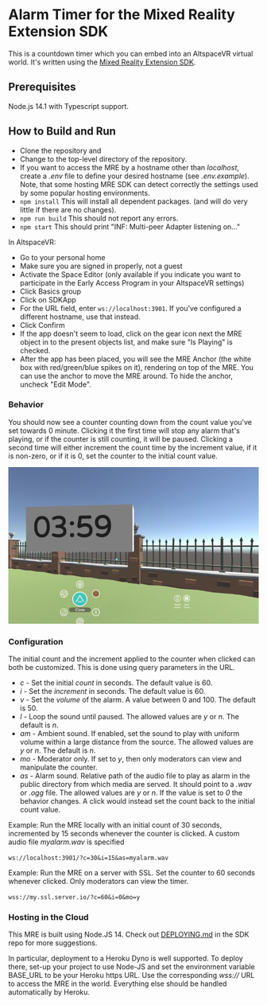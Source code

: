 # Alarm Timer for the Mixed Reality Extension SDK

This is a countdown timer which you can embed into an AltspaceVR virtual world. It's written using the [Mixed Reality
Extension SDK](https://github.com/Microsoft/mixed-reality-extension-sdk).

## Prerequisites

Node.js 14.1 with Typescript support.

## How to Build and Run

* Clone the repository and
* Change to the top-level directory of the repository.
* If you want to access the MRE by a hostname other than _localhost_,
create a _.env_ file to define your desired hostname (see _.env.example_).
Note, that some hosting MRE SDK can detect correctly the settings used
by some popular hosting environments.
* `npm install` This will install all dependent packages. (and will do very
little if there are no changes).
* `npm run build` This should not report any errors.
* `npm start` This should print "INF: Multi-peer Adapter listening on..."

In AltspaceVR:

* Go to your personal home
* Make sure you are signed in properly, not a guest
* Activate the Space Editor (only available if you indicate you want to participate in the Early Access Program in your AltspaceVR settings)
* Click Basics group
* Click on SDKApp
* For the URL field, enter `ws://localhost:3901`. If you've configured a different hostname, use that instead.
* Click Confirm
* If the app doesn't seem to load, click on the gear icon next the MRE object
in to the present objects list, and make sure "Is Playing" is checked.
* After the app has been placed, you will see the MRE Anchor (the white box
with red/green/blue spikes on it), rendering on top of the MRE. You can use the
anchor to move the MRE around. To hide the anchor, uncheck "Edit Mode".

### Behavior

You should now see a counter counting down from the count value you've set towards 0 minute.
Clicking it the first time will stop any alarm that's playing, or if the
counter is still counting, it will be paused. Clicking a second time
will either increment the count time by the increment value, if it is non-zero, or
if it is 0, set the counter to the initial count value.

<img src='appearance.jpg'/>

### Configuration

The initial count and the increment applied to the counter when clicked can both be customized.
This is done using query parameters in the URL.

* _c_ - Set the initial _count_ in seconds. The default value is 60.
* _i_ - Set the _increment_ in seconds. The default value is 60.
* _v_ - Set the _volume_ of the alarm. A value between 0 and 100. The default is 50.
* _l_ - Loop the sound until paused. The allowed values are _y_ or _n_. The default is _n_.
* _am_ - Ambient sound. If enabled, set the sound to play with uniform volume within a large distance from the source.
The allowed values are _y_ or _n_. The default is _n_.
* _mo_ - Moderator only. If set to _y_, then only moderators can view and manipulate the counter.
* _as_ - Alarm sound. Relative path of the audio file to play as alarm in the public directory from which media are served.
It should point to a _.wav_ or _.ogg_ file.
The allowed values are _y_ or _n_.
If the value is set to _0_ the behavior changes. A click would instead set the count back to the initial count value.

Example: Run the MRE locally with an initial count of 30 seconds, incremented by 15 seconds whenever the counter is clicked.
A custom audio file _myalarm.wav_ is specified

`ws://localhost:3901/?c=30&i=15&as=myalarm.wav`

Example: Run the MRE on a server with SSL. Set the counter to 60 seconds whenever clicked. Only moderators can view the timer.

`wss://my.ssl.server.io/?c=60&i=0&mo=y`

### Hosting in the Cloud

This MRE is built using Node.JS 14. Check out [DEPLOYING.md](https://github.com/Microsoft/mixed-reality-extension-sdk/blob/master/DEPLOYING.md) in the SDK repo for more suggestions.

In particular, deployment to a Heroku Dyno is well supported. To deploy there, set-up your project
to use Node-JS and set the environment variable BASE_URL to be your Heroku https URL.
Use the corresponding _wss://_ URL to access the MRE in the world. Everything else should
be handled automatically by Heroku.
